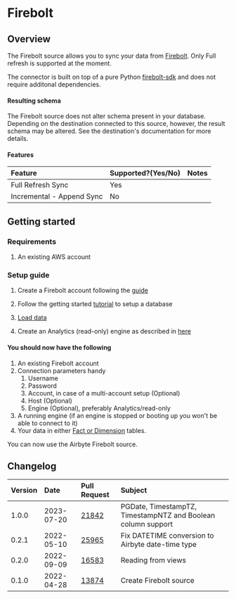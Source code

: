 # Firebolt

## Overview

The Firebolt source allows you to sync your data from [Firebolt](https://www.firebolt.io/). Only Full refresh is supported at the moment.

The connector is built on top of a pure Python [firebolt-sdk](https://pypi.org/project/firebolt-sdk/) and does not require additonal dependencies.

#### Resulting schema

The Firebolt source does not alter schema present in your database. Depending on the destination connected to this source, however, the result schema may be altered. See the destination's documentation for more details.

#### Features

| Feature                   | Supported?\(Yes/No\) | Notes |
| :------------------------ | :------------------- | :---- |
| Full Refresh Sync         | Yes                  |       |
| Incremental - Append Sync | No                   |       |

## Getting started

### Requirements

1. An existing AWS account

### Setup guide

1. Create a Firebolt account following the [guide](https://docs.firebolt.io/managing-your-account/creating-an-account.html)

1. Follow the getting started [tutorial](https://docs.firebolt.io/getting-started.html) to setup a database

1. [Load data](https://docs.firebolt.io/loading-data/loading-data.html)

1. Create an Analytics (read-only) engine as described in [here](https://docs.firebolt.io/working-with-engines/working-with-engines-using-the-firebolt-manager.html)

#### You should now have the following

1. An existing Firebolt account
1. Connection parameters handy
   1. Username
   1. Password
   1. Account, in case of a multi-account setup (Optional)
   1. Host (Optional)
   1. Engine (Optional), preferably Analytics/read-only
1. A running engine (if an engine is stopped or booting up you won't be able to connect to it)
1. Your data in either [Fact or Dimension](https://docs.firebolt.io/working-with-tables.html#fact-and-dimension-tables) tables.

You can now use the Airbyte Firebolt source.

## Changelog

| Version | Date       | Pull Request                                             | Subject                                                      |
| :------ | :--------- | :------------------------------------------------------- | :----------------------------------------------------------- |
| 1.0.0   | 2023-07-20 | [21842](https://github.com/airbytehq/airbyte/pull/21842) | PGDate, TimestampTZ, TimestampNTZ and Boolean column support |
| 0.2.1   | 2022-05-10 | [25965](https://github.com/airbytehq/airbyte/pull/25965) | Fix DATETIME conversion to Airbyte date-time type            |
| 0.2.0   | 2022-09-09 | [16583](https://github.com/airbytehq/airbyte/pull/16583) | Reading from views                                           |
| 0.1.0   | 2022-04-28 | [13874](https://github.com/airbytehq/airbyte/pull/13874) | Create Firebolt source                                       |
